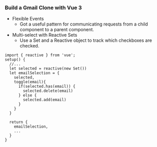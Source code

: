 ### Build a Gmail Clone with Vue 3
- Flexible Events
  - Got a useful pattern for communicating requests from a child component to a parent component.
- Multi-select with Reactive Sets
  - Use a Set and a Reactive object to track which checkboxes are checked.
```vue
import { reactive } from 'vue';
setup() {
  //...
  let selected = reactive(new Set())
  let emailSelection = {
    selected,
    toggle(email){
      if(selected.has(email)) {
        selected.delete(email)
      } else {
        selected.add(email)
      }
    }
  }

  return {
    emailSelection,
    ...
  }
}
```
